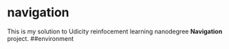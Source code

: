 # navigation
This is my solution to Udicity reinfocement learning nanodegree **Navigation** project.
##environment
